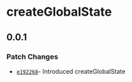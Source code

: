# createGlobalState

## 0.0.1

### Patch Changes

- [`e192268`](https://github.com/changeelog/react-hooks/commit/e192268f27ef8085d21a04a314079ef3eb6a744a)- Introduced createGlobalState
